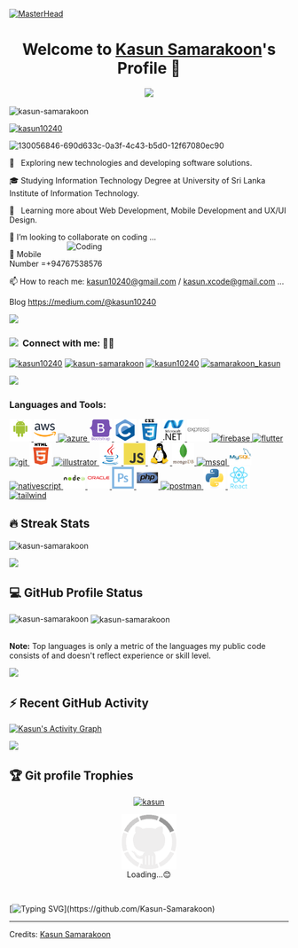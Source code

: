 [![MasterHead](https://www.parallels.com/blogs/app/uploads/2015/03/header_banner_newgifapple.gif)](https://github.com/Kasun-Samarakoon)

 <h1 align="center">Welcome to <a href="https://github.com/Kasun-Samarakoon">Kasun Samarakoon</a>'s Profile 👋</h1>


<p align="center">
  <a align="center" href="https://github.com/Kasun-Samarakoon"><img src="https://readme-typing-svg.herokuapp.com?&font=IBM+Plex+Sans&color=F72EE2&size=25&lines=Welcome+to+my+GitHub+Profile!;Always+learning+new+things;I'm+a+Back+end+developer;I'm+a+competitive+programmer" /></a>
</p>


<p align="left"> <img src="https://komarev.com/ghpvc/?username=kasun-samarakoon&label=Profile%20views&color=0e75b6&style=flat" alt="kasun-samarakoon" /> </p>
<p align="left"> <a href="https://twitter.com/kasun10240" target="blank"><img src="https://img.shields.io/twitter/follow/kasun10240?logo=twitter&style=for-the-badge" alt="kasun10240" /></a> </p>



![130056846-690d633c-0a3f-4c43-b5d0-12f67080ec90](https://user-images.githubusercontent.com/86977908/159043783-fd00f688-c113-4fc0-8b08-e11852e76752.jpg)





🤔 &nbsp; Exploring new technologies and developing software solutions.


🎓  Studying Information Technology Degree at University of Sri Lanka Institute of Information Technology.


🌱 &nbsp; Learning more about Web Development, Mobile Development and UX/UI Design.






👯 I’m looking to collaborate on coding ...
<img align="right" alt="Coding" width="400" src="https://c.tenor.com/2uyENRmiUt0AAAAC/coding.gif">



📱 Mobile Number =+94767538576


📫 How to reach me: kasun10240@gmail.com  /
                     kasun.xcode@gmail.com ...



Blog
https://medium.com/@kasun10240

<img src = "https://media0.giphy.com/media/KDDpcKigbfFpnejZs6/giphy.gif?cid=ecf05e47oy6f4zjs8g1qoiystc56cu7r9tb8a1fe76e05oty&rid=giphy.gif" width = 100px>

<h3> <img src="https://media.giphy.com/media/iY8CRBdQXODJSCERIr/giphy.gif" width="30px"> &nbsp;Connect with me: 🤝🏻 </h3>

<p align="left">
<a href="https://twitter.com/kasun10240" target="blank"><img align="center" src="https://raw.githubusercontent.com/rahuldkjain/github-profile-readme-generator/master/src/images/icons/Social/twitter.svg" alt="kasun10240" height="30" width="40" /></a>
<a href="https://linkedin.com/in/kasun-samarakoon" target="blank"><img align="center" src="https://raw.githubusercontent.com/rahuldkjain/github-profile-readme-generator/master/src/images/icons/Social/linked-in-alt.svg" alt="kasun-samarakoon" height="30" width="40" /></a>
<a href="https://fb.com/kasun10240" target="blank"><img align="center" src="https://raw.githubusercontent.com/rahuldkjain/github-profile-readme-generator/master/src/images/icons/Social/facebook.svg" alt="kasun10240" height="30" width="40" /></a>
<a href="https://instagram.com/samarakoon_kasun" target="blank"><img align="center" src="https://raw.githubusercontent.com/rahuldkjain/github-profile-readme-generator/master/src/images/icons/Social/instagram.svg" alt="samarakoon_kasun" height="30" width="40" /></a>
</p>



<img src="https://user-images.githubusercontent.com/73097560/115834477-dbab4500-a447-11eb-908a-139a6edaec5c.gif"></a>
<h3 align="left">Languages and Tools:</h3>
<p align="left"> <a href="https://developer.android.com" target="_blank" rel="noreferrer"> <img src="https://raw.githubusercontent.com/devicons/devicon/master/icons/android/android-original-wordmark.svg" alt="android" width="40" height="40"/> </a> <a href="https://aws.amazon.com" target="_blank" rel="noreferrer"> <img src="https://raw.githubusercontent.com/devicons/devicon/master/icons/amazonwebservices/amazonwebservices-original-wordmark.svg" alt="aws" width="40" height="40"/> </a> <a href="https://azure.microsoft.com/en-in/" target="_blank" rel="noreferrer"> <img src="https://www.vectorlogo.zone/logos/microsoft_azure/microsoft_azure-icon.svg" alt="azure" width="40" height="40"/> </a> <a href="https://getbootstrap.com" target="_blank" rel="noreferrer"> <img src="https://raw.githubusercontent.com/devicons/devicon/master/icons/bootstrap/bootstrap-plain-wordmark.svg" alt="bootstrap" width="40" height="40"/> </a> <a href="https://www.cprogramming.com/" target="_blank" rel="noreferrer"> <img src="https://raw.githubusercontent.com/devicons/devicon/master/icons/c/c-original.svg" alt="c" width="40" height="40"/> </a> <a href="https://www.w3schools.com/css/" target="_blank" rel="noreferrer"> <img src="https://raw.githubusercontent.com/devicons/devicon/master/icons/css3/css3-original-wordmark.svg" alt="css3" width="40" height="40"/> </a> <a href="https://dotnet.microsoft.com/" target="_blank" rel="noreferrer"> <img src="https://raw.githubusercontent.com/devicons/devicon/master/icons/dot-net/dot-net-original-wordmark.svg" alt="dotnet" width="40" height="40"/> </a> <a href="https://expressjs.com" target="_blank" rel="noreferrer"> <img src="https://raw.githubusercontent.com/devicons/devicon/master/icons/express/express-original-wordmark.svg" alt="express" width="40" height="40"/> </a> <a href="https://firebase.google.com/" target="_blank" rel="noreferrer"> <img src="https://www.vectorlogo.zone/logos/firebase/firebase-icon.svg" alt="firebase" width="40" height="40"/> </a> <a href="https://flutter.dev" target="_blank" rel="noreferrer"> <img src="https://www.vectorlogo.zone/logos/flutterio/flutterio-icon.svg" alt="flutter" width="40" height="40"/> </a> <a href="https://git-scm.com/" target="_blank" rel="noreferrer"> <img src="https://www.vectorlogo.zone/logos/git-scm/git-scm-icon.svg" alt="git" width="40" height="40"/> </a> <a href="https://www.w3.org/html/" target="_blank" rel="noreferrer"> <img src="https://raw.githubusercontent.com/devicons/devicon/master/icons/html5/html5-original-wordmark.svg" alt="html5" width="40" height="40"/> </a> <a href="https://www.adobe.com/in/products/illustrator.html" target="_blank" rel="noreferrer"> <img src="https://www.vectorlogo.zone/logos/adobe_illustrator/adobe_illustrator-icon.svg" alt="illustrator" width="40" height="40"/> </a> <a href="https://www.java.com" target="_blank" rel="noreferrer"> <img src="https://raw.githubusercontent.com/devicons/devicon/master/icons/java/java-original.svg" alt="java" width="40" height="40"/> </a> <a href="https://developer.mozilla.org/en-US/docs/Web/JavaScript" target="_blank" rel="noreferrer"> <img src="https://raw.githubusercontent.com/devicons/devicon/master/icons/javascript/javascript-original.svg" alt="javascript" width="40" height="40"/> </a> <a href="https://www.linux.org/" target="_blank" rel="noreferrer"> <img src="https://raw.githubusercontent.com/devicons/devicon/master/icons/linux/linux-original.svg" alt="linux" width="40" height="40"/> </a> <a href="https://www.mongodb.com/" target="_blank" rel="noreferrer"> <img src="https://raw.githubusercontent.com/devicons/devicon/master/icons/mongodb/mongodb-original-wordmark.svg" alt="mongodb" width="40" height="40"/> </a> <a href="https://www.microsoft.com/en-us/sql-server" target="_blank" rel="noreferrer"> <img src="https://www.svgrepo.com/show/303229/microsoft-sql-server-logo.svg" alt="mssql" width="40" height="40"/> </a> <a href="https://www.mysql.com/" target="_blank" rel="noreferrer"> <img src="https://raw.githubusercontent.com/devicons/devicon/master/icons/mysql/mysql-original-wordmark.svg" alt="mysql" width="40" height="40"/> </a> <a href="https://nativescript.org/" target="_blank" rel="noreferrer"> <img src="https://raw.githubusercontent.com/detain/svg-logos/780f25886640cef088af994181646db2f6b1a3f8/svg/nativescript.svg" alt="nativescript" width="40" height="40"/> </a> <a href="https://nodejs.org" target="_blank" rel="noreferrer"> <img src="https://raw.githubusercontent.com/devicons/devicon/master/icons/nodejs/nodejs-original-wordmark.svg" alt="nodejs" width="40" height="40"/> </a> <a href="https://www.oracle.com/" target="_blank" rel="noreferrer"> <img src="https://raw.githubusercontent.com/devicons/devicon/master/icons/oracle/oracle-original.svg" alt="oracle" width="40" height="40"/> </a> <a href="https://www.photoshop.com/en" target="_blank" rel="noreferrer"> <img src="https://raw.githubusercontent.com/devicons/devicon/master/icons/photoshop/photoshop-line.svg" alt="photoshop" width="40" height="40"/> </a> <a href="https://www.php.net" target="_blank" rel="noreferrer"> <img src="https://raw.githubusercontent.com/devicons/devicon/master/icons/php/php-original.svg" alt="php" width="40" height="40"/> </a> <a href="https://postman.com" target="_blank" rel="noreferrer"> <img src="https://www.vectorlogo.zone/logos/getpostman/getpostman-icon.svg" alt="postman" width="40" height="40"/> </a> <a href="https://www.python.org" target="_blank" rel="noreferrer"> <img src="https://raw.githubusercontent.com/devicons/devicon/master/icons/python/python-original.svg" alt="python" width="40" height="40"/> </a> <a href="https://reactjs.org/" target="_blank" rel="noreferrer"> <img src="https://raw.githubusercontent.com/devicons/devicon/master/icons/react/react-original-wordmark.svg" alt="react" width="40" height="40"/> </a> <a href="https://tailwindcss.com/" target="_blank" rel="noreferrer"> <img src="https://www.vectorlogo.zone/logos/tailwindcss/tailwindcss-icon.svg" alt="tailwind" width="40" height="40"/> </a> </p>

## 🔥 Streak Stats
<p><img align="center" src="https://github-readme-streak-stats.herokuapp.com/?user=kasun-samarakoon&" alt="kasun-samarakoon" /></p>

<img src="https://user-images.githubusercontent.com/73097560/115834477-dbab4500-a447-11eb-908a-139a6edaec5c.gif"></a>

## 💻 GitHub Profile Status



<p><img align="left" src="https://github-readme-stats.vercel.app/api/top-langs?username=kasun-samarakoon&show_icons=true&locale=en&layout=compact" alt="kasun-samarakoon" /></p>



<p>&nbsp;<img align="center" src="https://github-readme-stats.vercel.app/api?username=kasun-samarakoon&show_icons=true&locale=en" alt="kasun-samarakoon" /></p>
<br/>
  <b>Note:</b> Top languages is only a metric of the languages my public code consists of and doesn't reflect experience or skill level.
  </p>

<img src="https://user-images.githubusercontent.com/73097560/115834477-dbab4500-a447-11eb-908a-139a6edaec5c.gif"></a>

## ⚡ Recent GitHub Activity
  
   <a href="https://github.com/Kasun-Samarakoon"><img alt="Kasun's Activity Graph" src="https://activity-graph.herokuapp.com/graph?username=Kasun&custom_title=Kasun's%20Contribution%20Graph&theme=react-dark" /></a>
   
<img src="https://user-images.githubusercontent.com/73097560/115834477-dbab4500-a447-11eb-908a-139a6edaec5c.gif">
   
## :trophy: Git profile Trophies

<p align="center"> <a href="https://github.com/Kasun-Samarakoon/github-profile-trophy"><img src="https://github-profile-trophy.vercel.app/?username=Kasun-Samarakoon&layout=compact&theme=algolia" alt="kasun" /></a> </p>

<!--## My Statistics
<a href="https://github.com/Kasun-Samarakoon">
  <img height="180em" src="https://github-readme-stats.vercel.app/api?username=Kasun&theme=buefy&show_icons=true" />
  <img height="180em" src="https://github-readme-stats.vercel.app/api/top-langs/?username=Kasun&theme=buefy&layout=compact" />
</a>

<br/>
<p><img align="center" src="https://github-readme-streak-stats.herokuapp.com/?user=Kasun&" alt="Kasun" /></p>
<br/>
[![Kasuns' Activity Graph](https://activity-graph.herokuapp.com/graph?username=Kasun-Samarakoon&custom_title=Kasun's%20Contribution%20Graph&theme=gruvbox&bg_color=282828&hide_border=true&line=d1a01f&point=c58545)](https://github.com/Kasun-Samarakoon) -->
<p align="center">
<img align="center" alt="Coding" width="100" src="https://raw.githubusercontent.com/AhmedFathyDev/AhmedFathyDev/main/GitHub.gif">
<br> Loading...😊
</p>
<br/>





[![Typing SVG](https://readme-typing-svg.herokuapp.com/?lines=Thanks+For+Visiting!!&center=true&color="FF0000")](https://github.com/Kasun-Samarakoon)

-----
Credits: [Kasun Samarakoon](https://github.com/Kasun-Samarakoon)





 
